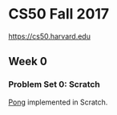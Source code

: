 # CS50 Fall 2017

https://cs50.harvard.edu

## Week 0

### Problem Set 0: Scratch

[Pong](https://scratch.mit.edu/projects/196393363) implemented in Scratch.
